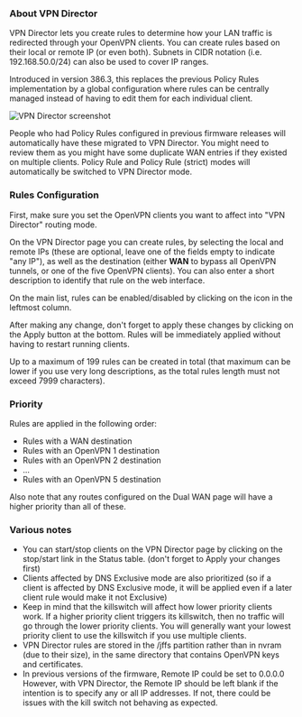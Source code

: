 ### About VPN Director
VPN Director lets you create rules to determine how your LAN traffic is redirected through your OpenVPN clients.  You can create rules based on their local or remote IP (or even both).  Subnets in CIDR notation (i.e. 192.168.50.0/24) can also be used to cover IP ranges.

Introduced in version 386.3, this replaces the previous Policy Rules implementation by a global configuration where rules can be centrally managed instead of having to edit them for each individual client.

![VPN Director screenshot](https://www.asuswrt-merlin.net/sites/default/files/pictures/vpndirector.png)

People who had Policy Rules configured in previous firmware releases will automatically have these migrated to VPN Director.  You might need to review them as you might have some duplicate WAN entries if they existed on multiple clients.  Policy Rule and Policy Rule (strict) modes will automatically be switched to VPN Director mode.


### Rules Configuration
First, make sure you set the OpenVPN clients you want to affect into "VPN Director" routing mode.

On the VPN Director page you can create rules, by selecting the local and remote IPs (these are optional, leave one of the fields empty to indicate "any IP"), as well as the destination (either **WAN** to bypass all OpenVPN tunnels, or one of the five OpenVPN clients).   You can also enter a short description to identify that rule on the web interface.

On the main list, rules can be enabled/disabled by clicking on the icon in the leftmost column.

After making any change, don't forget to apply these changes by clicking on the Apply button at the bottom.  Rules will be immediately applied without having to restart running clients.

Up to a maximum of 199 rules can be created in total (that maximum can be lower if you use very long descriptions, as the total rules length must not exceed 7999 characters).


### Priority
Rules are applied in the following order:

* Rules with a WAN destination
* Rules with an OpenVPN 1 destination
* Rules with an OpenVPN 2 destination
* ...
* Rules with an OpenVPN 5 destination

Also note that any routes configured on the Dual WAN page will have a higher priority than all of these.


### Various notes

* You can start/stop clients on the VPN Director page by clicking on the stop/start link in the Status table.  (don't forget to Apply your changes first)
* Clients affected by DNS Exclusive mode are also prioritized (so if a client is affected by DNS Exclusive mode, it will be applied even if a later client rule would make it not Exclusive)
* Keep in mind that the killswitch will affect how lower priority clients work.  If a higher priority client triggers its killswitch, then no traffic will go through the lower priority clients.  You will generally want your lowest priority client to use the killswitch if you use multiple clients.
* VPN Director rules are stored in the /jffs partition rather than in nvram (due to their size), in the same directory that contains OpenVPN keys and certificates.
* In previous versions of the firmware, Remote IP could be set to 0.0.0.0   However, with VPN Director, the Remote IP should be left blank if the intention is to specify any or all IP addresses.  If not, there could be issues with the kill switch not behaving as expected.
